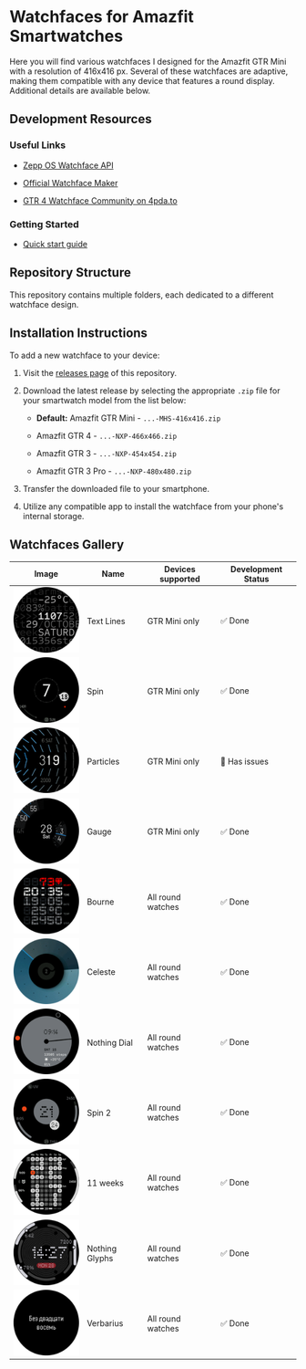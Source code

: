 # Watchfaces for Amazfit Smartwatches

Here you will find various watchfaces I designed for the Amazfit GTR Mini with a resolution of 416x416 px. Several of these watchfaces are adaptive, making them compatible with any device that features a round display. Additional details are available below.

## Development Resources

### Useful Links

- [Zepp OS Watchface API](https://docs.zepp.com/docs/watchface/api/hmUI/createWidget/)

- [Official Watchface Maker](https://watchface.zepp.com/create)

- [GTR 4 Watchface Community on 4pda.to](https://4pda.to/forum/index.php?showtopic=1055207)

### Getting Started

- [Quick start guide](https://docs.zepp.com/docs/guides/quick-start/)

## Repository Structure

This repository contains multiple folders, each dedicated to a different watchface design.


## Installation Instructions

To add a new watchface to your device:

1. Visit the [releases page](https://github.com/novvember/amazfit-watchfaces/releases) of this repository.

2. Download the latest release by selecting the appropriate `.zip` file for your smartwatch model from the list below:

   - **Default:** Amazfit GTR Mini - `...-MHS-416x416.zip`

   - Amazfit GTR 4 - `...-NXP-466x466.zip`

   - Amazfit GTR 3 - `...-NXP-454x454.zip`

   - Amazfit GTR 3 Pro - `...-NXP-480x480.zip`

3. Transfer the downloaded file to your smartphone.

4. Utilize any compatible app to install the watchface from your phone's internal storage.

## Watchfaces Gallery

| Image 	                        | Name       	  | Devices supported | Development Status 	  |
|:-------------------------:     |------------    |------------------ |---------------------  |
| ![](./text-lines/demo.png)     | Text Lines 	  | GTR Mini only 	 | ✅ Done             	|
| ![](./spin/demo.png)       	   | Spin       	  | GTR Mini only 	 | ✅ Done             	|
| ![](./particles/demo.png)      | Particles  	  | GTR Mini only 	 | 🚫 Has issues        |
| ![](./gauge/demo.png)      	   | Gauge      	  | GTR Mini only 	 | ✅ Done             	|
| ![](./bourne/demo.png)         | Bourne     	  | All round watches | ✅ Done             	|
| ![](./celeste/demo.png)        | Celeste    	  | All round watches | ✅ Done             	|
| ![](./nothing-dial/demo.png)   | Nothing Dial   | All round watches | ✅ Done             	|
| ![](./spin-2/demo.png)         | Spin 2         | All round watches | ✅ Done             	|
| ![](./11-weeks/demo.png)       | 11 weeks       | All round watches | ✅ Done             	|
| ![](./nothing-glyphs/demo.png) | Nothing Glyphs | All round watches | ✅ Done             	|
| ![](./verbarius/demo.png)      | Verbarius      | All round watches | ✅ Done             	|
